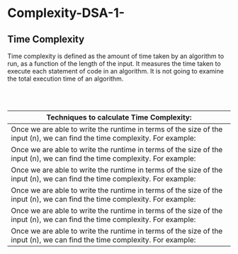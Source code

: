# Complexity-DSA-1-



## Time Complexity

<p>Time complexity is defined as the amount of time taken by an algorithm to run, as a function of the length of the input. It measures the time taken to execute each statement of code in an algorithm. It is not going to examine the total execution time of an algorithm.</p><br></br>
 
| Techniques to calculate Time Complexity: |
|------------------------------------------|
| Once we are able to write the runtime in terms of the size of the input (n), we can find the time complexity. For example: |
| Once we are able to write the runtime in terms of the size of the input (n), we can find the time complexity. For example: |
| Once we are able to write the runtime in terms of the size of the input (n), we can find the time complexity. For example: |
| Once we are able to write the runtime in terms of the size of the input (n), we can find the time complexity. For example: |
| Once we are able to write the runtime in terms of the size of the input (n), we can find the time complexity. For example: |
| Once we are able to write the runtime in terms of the size of the input (n), we can find the time complexity. For example: |
